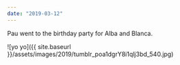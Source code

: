 ```yaml
---
date: "2019-03-12"
---
```


Pau went to the birthday party for Alba and Blanca.

![yo yo]({{ site.baseurl }}/assets/images/2019/tumblr_poa1dgrY8i1qlj3bd_540.jpg)

